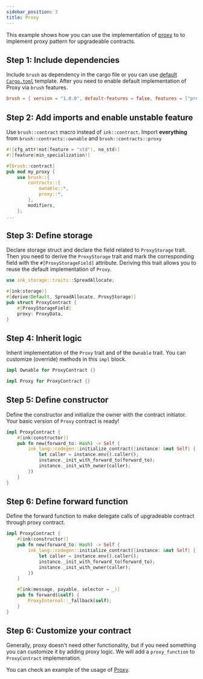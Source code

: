 ```yaml
---
sidebar_position: 3
title: Proxy
---
```


This example shows how you can use the implementation of [proxy](https://github.com/Supercolony-net/openbrush-contracts/tree/main/contracts/upgradability/proxy) to to implement proxy pattern for upgradeable contracts.

## Step 1: Include dependencies

Include `brush` as dependency in the cargo file or you can use [default `Cargo.toml`](/smart-contracts/overview#the-default-toml-of-your-project-with-openbrush) template.
After you need to enable default implementation of Proxy via `brush` features.

```toml
brush = { version = "1.8.0", default-features = false, features = ["proxy"] }
```

## Step 2: Add imports and enable unstable feature

Use `brush::contract` macro instead of `ink::contract`. Import **everything** from `brush::contracts::ownable` and `brush::contracts::proxy`

```rust
#![cfg_attr(not(feature = "std"), no_std)]
#![feature(min_specialization)]

#[brush::contract]
pub mod my_proxy {
    use brush::{
        contracts::{
            ownable::*,
            proxy::*,
        },
        modifiers,
    };
...
```

## Step 3: Define storage

Declare storage struct and declare the field related to `ProxyStorage` trait. Then you need to derive the `ProxyStorage` trait and mark the corresponding field with the `#[ProxyStorageField]` attribute. Deriving this trait allows you to reuse the default implementation of `Proxy`.

```rust
use ink_storage::traits::SpreadAllocate;

#[ink(storage)]
#[derive(Default, SpreadAllocate, ProxyStorage)]
pub struct ProxyContract {
    #[ProxyStorageField]
    proxy: ProxyData,
}
```

## Step 4: Inherit logic

Inherit implementation of the `Proxy` trait and of the `Ownable` trait. You can customize (override) methods in this `impl` block.

```rust
impl Ownable for ProxyContract {}

impl Proxy for ProxyContract {}
```

## Step 5: Define constructor

Define the constructor and initialize the owner with the contract initiator. Your basic version of `Proxy` contract is ready!

```rust
impl ProxyContract {
    #[ink(constructor)]
    pub fn new(forward_to: Hash) -> Self {
        ink_lang::codegen::initialize_contract(|instance: &mut Self| {
            let caller = instance.env().caller();
            instance._init_with_forward_to(forward_to);
            instance._init_with_owner(caller);
        })
    }
}
```

## Step 6: Define forward function

Define the forward function to make delegate calls of upgradeable contract through proxy contract.

```rust
impl ProxyContract {
    #[ink(constructor)]
    pub fn new(forward_to: Hash) -> Self {
        ink_lang::codegen::initialize_contract(|instance: &mut Self| {
            let caller = instance.env().caller();
            instance._init_with_forward_to(forward_to);
            instance._init_with_owner(caller);
        })
    }

    #[ink(message, payable, selector = _)]
    pub fn forward(&self) {
        ProxyInternal::_fallback(self);
    }
}
```
## Step 6: Customize your contract

Generally, proxy doesn't need other functionality, but if you need something you can customize it by adding proxy logic. We will add a `proxy_function` to `ProxyContract` implemenation.


You can check an example of the usage of [Proxy](https://github.com/Supercolony-net/openbrush-contracts/tree/main/examples/proxy).
